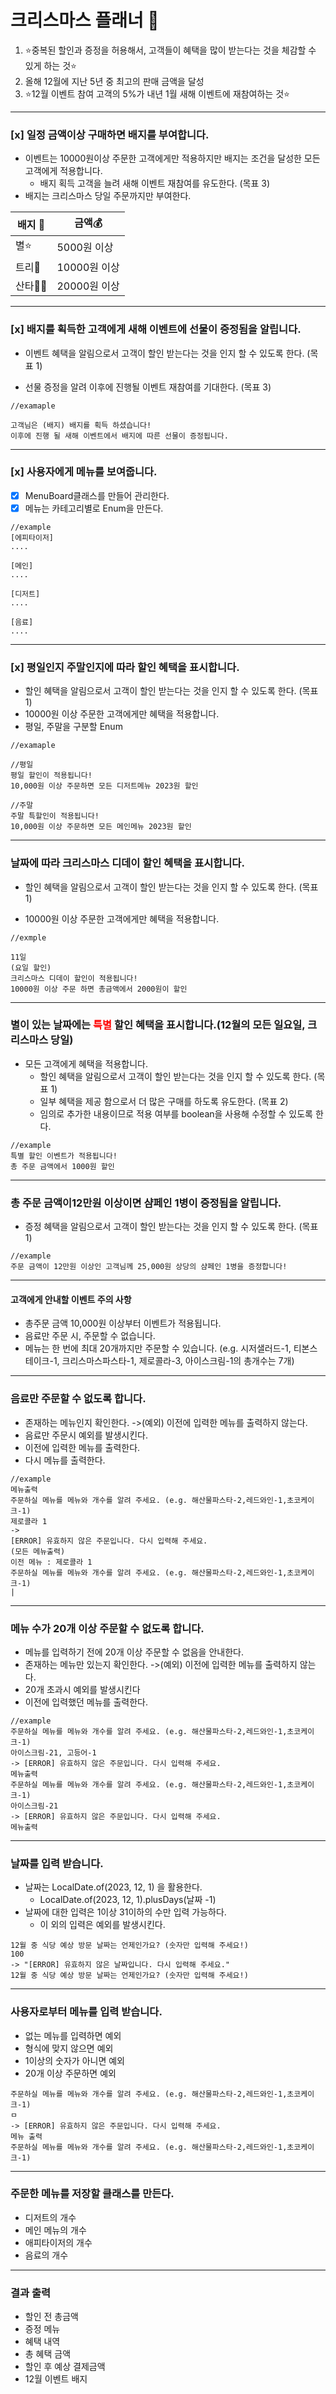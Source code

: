# 크리스마스 플래너 🎄

1. ⭐️중복된 할인과 증정을 허용해서, 고객들이 혜택을 많이 받는다는 것을 체감할 수 있게 하는 것⭐
2. 올해 12월에 지난 5년 중 최고의 판매 금액을 달성
3. ⭐️12월 이벤트 참여 고객의 5%가 내년 1월 새해 이벤트에 재참여하는 것⭐️


----
### [x] 일정 금액이상 구매하면 배지를 부여합니다.

- 이벤트는 10000원이상 주문한 고객에게만 적용하지만 배지는 조건을 달성한 모든 고객에게 적용합니다.
    - 배지 획득 고객을 늘려 새해 이벤트 재참여를 유도한다. (목표 3)
- 배지는 크리스마스 당일 주문까지만 부여한다.

| 배지 👑  | 금액💰      |
|--------|-----------|
| 별⭐️    | 5000원 이상  |
| 트리🎄   | 10000원 이상 |
| 산타🎅🏻 | 20000원 이상 |
----

### [x] 배지를 획득한 고객에게 새해 이벤트에 선물이 증정됨을 알립니다.
- 이벤트 혜택을 알림으로서 고객이 할인 받는다는 것을 인지 할 수 있도록 한다. (목표 1)

- 선물 증정을 알려 이후에 진행될 이벤트 재참여를 기대한다. (목표 3)

```
//examaple

고객님은 (배지) 배지를 획득 하셨습니다!
이후에 진행 될 새해 이벤트에서 배지에 따른 선물이 증정됩니다.
```
----

### [x] 사용자에게 메뉴를 보여줍니다.
- [x] MenuBoard클래스를 만들어 관리한다.
- [x] 메뉴는 카테고리별로 Enum을 만든다.

```
//example
[에피타이저]
....

[메인]
....

[디저트]
....

[음료]
....
```

----

### [x] 평일인지 주말인지에 따라 할인 혜택을 표시합니다.
- 할인 혜택을 알림으로서 고객이 할인 받는다는 것을 인지 할 수 있도록 한다. (목표 1)
- 10000원 이상 주문한 고객에게만 혜택을 적용합니다.
- 평일, 주말을 구분할 Enum
```
//examaple

//평일
평일 할인이 적용됩니다!
10,000원 이상 주문하면 모든 디저트메뉴 2023원 할인

//주말
주말 특할인이 적용됩니다!
10,000원 이상 주문하면 모든 메인메뉴 2023원 할인
```

----
### 날짜에 따라 크리스마스 디데이 할인 혜택을 표시합니다.
- 할인 혜택을 알림으로서 고객이 할인 받는다는 것을 인지 할 수 있도록 한다. (목표 1)

- 10000원 이상 주문한 고객에게만 혜택을 적용합니다.

```
//exmple

11일
(요일 할인)
크리스마스 디데이 할인이 적용됩니다!
10000원 이상 주문 하면 총금액에서 2000원이 할인
```

----

### 별이 있는 날짜에는 <span style="color:red"> 특별 </span>할인 혜택을 표시합니다.(12월의 모든 일요일, 크리스마스 당일)

- 모든 고객에게 혜택을 적용합니다.
  - 할인 혜택을 알림으로서 고객이 할인 받는다는 것을 인지 할 수 있도록 한다. (목표 1)
  - 일부 혜택을 제공 함으로서 더 많은 구매를 하도록 유도한다. (목표 2)
  - 임의로 추가한 내용이므로 적용 여부를 boolean을 사용해 수정할 수 있도록 한다.

```
//example
특별 할인 이벤트가 적용됩니다!
총 주문 금액에서 1000원 할인
```
----
### 총 주문 금액이12만원 이상이면 샴페인 1병이 증정됨을 알립니다.
- 증정 혜택을 알림으로서 고객이 할인 받는다는 것을 인지 할 수 있도록 한다. (목표 1)

```
//example
주문 금액이 12만원 이상인 고객님께 25,000원 상당의 샴페인 1병을 증정합니다!
```
----
#### 고객에게 안내할 이벤트 주의 사항
- 총주문 금액 10,000원 이상부터 이벤트가 적용됩니다.
- 음료만 주문 시, 주문할 수 없습니다.
- 메뉴는 한 번에 최대 20개까지만 주문할 수 있습니다.
  (e.g. 시저샐러드-1, 티본스테이크-1, 크리스마스파스타-1, 제로콜라-3, 아이스크림-1의 총개수는 7개)
----
### 음료만 주문할 수 없도록 합니다.
- 존재하는 메뉴인지 확인한다. ->(예외) 이전에 입력한 메뉴를 출력하지 않는다.
- 음료만 주문시 예외를 발생시킨다.
- 이전에 입력한 메뉴를 출력한다.
- 다시 메뉴를 출력한다.
```
//example
메뉴출력
주문하실 메뉴를 메뉴와 개수를 알려 주세요. (e.g. 해산물파스타-2,레드와인-1,초코케이크-1)
제로콜라 1
->
[ERROR] 유효하지 않은 주문입니다. 다시 입력해 주세요.
(모든 메뉴출력)
이전 메뉴 : 제로콜라 1
주문하실 메뉴를 메뉴와 개수를 알려 주세요. (e.g. 해산물파스타-2,레드와인-1,초코케이크-1)
|
```
----
### 메뉴 수가 20개 이상 주문할 수 없도록 합니다.
- 메뉴를 입력하기 전에 20개 이상 주문할 수 없음을 안내한다.
- 존재하는 메뉴만 있는지 확인한다. ->(예외)  이전에 입력한 메뉴를 출력하지 않는다.
- 20개 초과시 예외를 발생시킨다
- 이전에 입력했던 메뉴를 출력한다.
```
//example
주문하실 메뉴를 메뉴와 개수를 알려 주세요. (e.g. 해산물파스타-2,레드와인-1,초코케이크-1)
아이스크림-21, 고등어-1
-> [ERROR] 유효하지 않은 주문입니다. 다시 입력해 주세요.
메뉴출력
주문하실 메뉴를 메뉴와 개수를 알려 주세요. (e.g. 해산물파스타-2,레드와인-1,초코케이크-1)
아이스크림-21
-> [ERROR] 유효하지 않은 주문입니다. 다시 입력해 주세요.
메뉴출력
```
----
### 날짜를 입력 받습니다.
- 날짜는 LocalDate.of(2023, 12, 1) 을 활용한다.
  - LocalDate.of(2023, 12, 1).plusDays(날짜 -1)
- 날짜에 대한 입력은 1이상 31이하의 수만 입력 가능하다.
  - 이 외의 입력은 예외를 발생시킨다.
```
12월 중 식당 예상 방문 날짜는 언제인가요? (숫자만 입력해 주세요!)
100
-> "[ERROR] 유효하지 않은 날짜입니다. 다시 입력해 주세요."
12월 중 식당 예상 방문 날짜는 언제인가요? (숫자만 입력해 주세요!)
```
---
### 사용자로부터 메뉴를 입력 받습니다.
- 없는 메뉴를 입력하면 예외
- 형식에 맞지 않으면 예외
- 1이상의 숫자가 아니면 예외
- 20개 이상 주문하면 예외
```
주문하실 메뉴를 메뉴와 개수를 알려 주세요. (e.g. 해산물파스타-2,레드와인-1,초코케이크-1)
ㅁ
-> [ERROR] 유효하지 않은 주문입니다. 다시 입력해 주세요.
메뉴 출력
주문하실 메뉴를 메뉴와 개수를 알려 주세요. (e.g. 해산물파스타-2,레드와인-1,초코케이크-1)

```
---
### 주문한 메뉴를 저장할 클래스를 만든다.
- 디저트의 개수
- 메인 메뉴의 개수
- 애피타이저의 개수
- 음료의 개수
---
### 결과 출력
- 할인 전 총금액
- 증정 메뉴 
- 혜택 내역
- 총 혜택 금액
- 할인 후 예상 결제금액
- 12월 이벤트 배지



